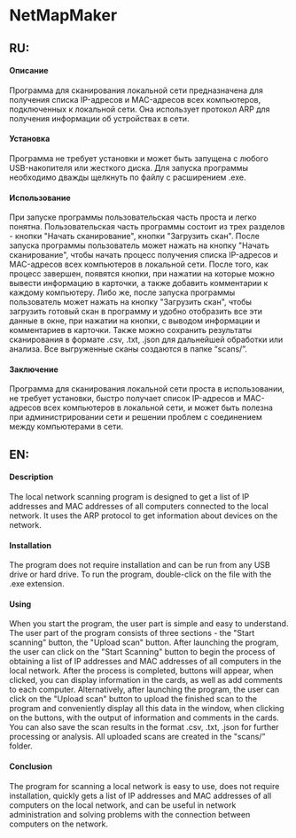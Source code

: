 # NetMapMaker

## RU:

#### Описание
Программа для сканирования локальной сети предназначена для получения списка IP-адресов и MAC-адресов всех компьютеров, подключенных к локальной сети. Она использует протокол ARP для получения информации об устройствах в сети.

#### Установка
Программа не требует установки и может быть запущена с любого USB-накопителя или жесткого диска. Для запуска программы необходимо дважды щелкнуть по файлу с расширением .exe.

#### Использование
При запуске программы пользовательская часть проста и легко понятна. Пользовательская часть программы состоит из трех разделов - кнопки "Начать сканирование", кнопки "Загрузить скан".
После запуска программы пользователь может нажать на кнопку "Начать сканирование", чтобы начать процесс получения списка IP-адресов и MAC-адресов всех компьютеров в локальной сети. После того, как процесс завершен, появятся кнопки, при нажатии на которые можно вывести информацию в карточки, а также добавить комментарии к каждому компьютеру.
Либо же, после запуска программы пользователь может нажать на кнопку "Загрузить скан", чтобы загрузить готовый скан в программу и удобно отобразить все эти данные в окне, при нажатии на кнопки, с выводом информации и комментариев в карточки.
Также можно сохранить результаты сканирования в формате .csv, .txt, .json для дальнейшей обработки или анализа. Все выгруженные сканы создаются в папке “scans/”.

#### Заключение
Программа для сканирования локальной сети проста в использовании, не требует установки, быстро получает список IP-адресов и MAC-адресов всех компьютеров в локальной сети, и может быть полезна при администрировании сети и решении проблем с соединением между компьютерами в сети.

## EN:

#### Description
The local network scanning program is designed to get a list of IP addresses and MAC addresses of all computers connected to the local network. It uses the ARP protocol to get information about devices on the network.

#### Installation
The program does not require installation and can be run from any USB drive or hard drive. To run the program, double-click on the file with the .exe extension.

#### Using
When you start the program, the user part is simple and easy to understand. The user part of the program consists of three sections - the "Start scanning" button, the "Upload scan" button.
After launching the program, the user can click on the "Start Scanning" button to begin the process of obtaining a list of IP addresses and MAC addresses of all computers in the local network. After the process is completed, buttons will appear, when clicked, you can display information in the cards, as well as add comments to each computer.
Alternatively, after launching the program, the user can click on the "Upload scan" button to upload the finished scan to the program and conveniently display all this data in the window, when clicking on the buttons, with the output of information and comments in the cards.
You can also save the scan results in the format .csv, .txt, .json for further processing or analysis. All uploaded scans are created in the "scans/” folder.

#### Conclusion
The program for scanning a local network is easy to use, does not require installation, quickly gets a list of IP addresses and MAC addresses of all computers on the local network, and can be useful in network administration and solving problems with the connection between computers on the network.